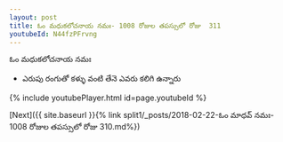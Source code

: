 ```yaml
---
layout: post
title: ఓం మధుకలోచనాయ నమః- 1008 రోజుల తపస్సులో రోజు  311
youtubeId: N44fzPFrvng
---
```

 
 
 ఓం మధుకలోచనాయ నమః  
 
 -  ఎరుపు రంగుతో కళ్ళు వంటి తేనె ఎవరు కలిగి ఉన్నారు 
 
  
 
  
 
 
 
 
 
 


{% include youtubePlayer.html id=page.youtubeId %}
 
[Next]({{ site.baseurl }}{% link  split1/_posts/2018-02-22-ఓం మాధవ్ నమః- 1008 రోజుల తపస్సులో రోజు  310.md%})
 
